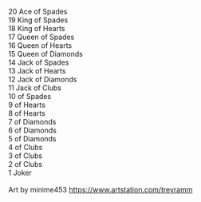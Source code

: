 20 Ace of Spades<br/> 
19 King of Spades<br/> 
18 King of Hearts<br/> 
17 Queen of Spades<br/> 
16 Queen of Hearts<br/> 
15 Queen of Diamonds<br/> 
14 Jack of Spades<br/> 
13 Jack of Hearts<br/> 
12 Jack of Diamonds<br/> 
11 Jack of Clubs<br/> 
10 of Spades<br/> 
9 of Hearts<br/> 
8 of Hearts<br/> 
7 of Diamonds<br/> 
6 of Diamonds<br/> 
5 of Diamonds<br/> 
4 of Clubs<br/> 
3 of Clubs<br/> 
2 of Clubs<br/> 
1 Joker<br/> 
<br/> 
Art by minime453
https://www.artstation.com/treyramm
